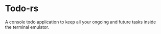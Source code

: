 # Todo-rs

A console todo application to keep all your ongoing and future tasks
inside the terminal emulator.
